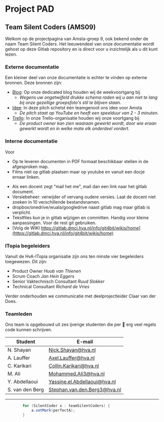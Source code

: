 Project PAD
=

Team Silent Coders (AMS09)
-

Welkom op de projectpagina van Amsta-groep 9, ook bekend onder de naam Team Silent Coders. Het leeuwendeel van onze documentatie wordt gehost op deze Gitlab repository en is direct voor u inzichtelijk als u dit kunt lezen.

### Externe documentatie

Een kleiner deel van onze documentatie is echter te vinden op externe bronnen. Deze bronnen zijn:

- [Blog][]: Op onze dedicated blog houden wij de weekvoortgang bij
  - *Wegens uw ongetwijfeld drukke schema raden wij u aan niet te lang bij onze gezellige groepsfoto's stil te blijven staan.*
- [Idee][]:	In deze pitch schetst één teamgenoot ons idee voor Amsta
  - *De pitch staat op YouTube en heeft een speelduur van 2 - 3 minuten.*
- [Trello][]: In onze Trello-organisatie houden wij onze voortgang bij
  - *De product owner kan zien waaraan gewerkt wordt, door wie eraan gewerkt wordt en in welke mate elk onderdeel vordert.*

### Interne documentatie

Voor 

* Op te leveren documenten in PDF formaat beschikbaar stellen in de afgesproken map.
* Films niet op gitlab plaatsen maar op youtube en vanuit een docje ernaar linken.
- Als een docent zegt "mail het me", mail dan een link naar het gitlab document.
- Versiebeheer: verwijder of vervang oudere versies. Laat de docent niet zoeken in 10 verschillende bestandsnamen.
- dropbox/onedrive/wuala/googledrive naast gitlab mag maar gitlab is verplicht.
- Tekstfiles kun je in gitlab wijzigen en committen. Handig voor kleine aanpassingen. Voor de rest git gebruiken.
- [Volg de WIKI https://gitlab.dmci.hva.nl/info/git4bit/wikis/home](https://gitlab.dmci.hva.nl/info/git4bit/wikis/home)

[Blog]: https://tsc9.blogs.dmci.hva.nl
[Idee]: https://www.youtube.com/watch?v=MAjAdTStzQI
[Trello]: https://trello.com/pad09

### ITopia begeleiders

Vanuit de HvA-ITopia organisatie zijn ons ten minste vier begeleiders toegewezen. Dit zijn:

* Product Owner *Huub van Thienen*
* Scrum Coach *Jan Hein Eggers*
* Senior Vaktechnisch Consultant *Ruud Slokker*
* Technical Consultant *Richard de Vries*

Verder onderhouden we communicatie met deelprojectleider Claar van der Does.

### Teamleden

Ons team is opgebouwd uit zes ijverige studenten die per :pizza: erg veel regels code kunnen schrijven.

| Student         | E-mail |
| --------        | -------- |
| N. Shayan       | Nick.Shayan@hva.nl |
| A. Lauffer      | Axel.Lauffer@hva.nl |
| C. Karikari     | Collin.Karikari@hva.nl |
| M. Ali          | Mohammed.Ali3@hva.nl |
| Y. Abdellaoui   | Yassine.el.Abdellaoui@hva.nl |
| S. van den Berg | Stephan.van.den.Berg3@hva.nl |

***

```java
		for (SilentCoder x : teamSilentCoders) {
			a.setMark(perfectA);
		}
```


